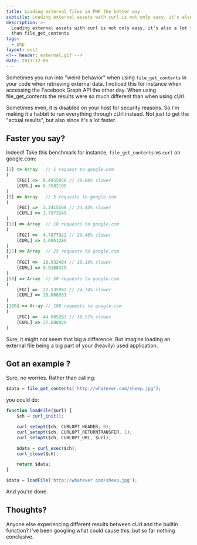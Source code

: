 ```yaml
---
title: Loading external files in PHP the better way
subtitle: Loading external assets with curl is not only easy, it's also a lot faster than file_get_contents
description: >-
  Loading external assets with curl is not only easy, it's also a lot faster
  than file_get_contents
tags:
  - php
layout: post
<!-- header: external.gif -->
date: 2011-12-06
---
```


Sometimes you run into "weird behavior" when using `file_get_contents` in your code when retrieving external data. I noticed this for instance when accessing the Facebook Graph API the other day. When using file_get_contents the results were so much different than when using cUrl.

<!-- <div class="teaser" style='background: transparent url(/images/headers/external.gif) no-repeat center center;'></div> -->

Sometimes even, it is disabled on your host for security reasons. So i'm making it a habbit to run everything through cUrl instead. Not just to get the "actual results", but also since it's a lot faster.

## Faster you say?

Indeed! Take this benchmark for instance, `file_get_contents` vs `curl` on google.com:

``` javascript
[1] => Array   // 1 request to google.com
(
    [FGC] =>  0.4955058 // 38.88% slower
    [CURL] => 0.3582108
)
[5] => Array   // 5 requests to google.com
(
    [FGC] =>  2.2415568 // 24.44% slower
    [CURL] => 1.7973249
)
[10] => Array  // 10 requests to google.com
(
    [FGC] =>  4.7877922 // 29.46% slower
    [CURL] => 3.6951289
)
[25] => Array  // 25 requests to google.com
(
    [FGC] =>  10.932404 // 10.18% slower
    [CURL] => 9.9168329
)
[50] => Array  // 50 requests to google.com
(
    [FGC] =>  22.535982 // 24.74% slower
    [CURL] => 18.068931
)
[100] => Array // 100 requests to google.com
(
    [FGC] =>  44.685283 // 18.57% slower
    [CURL] => 37.688820
)
```

Sure, it might not seem that big a difference. But imagine loading an external file being a big part of your (heavily) used application.

## Got an example ?

Sure, no worries. Rather than calling:

``` javascript
$data = file_get_contents('http://whatever.com/sheep.jpg');
```

you could do:

``` javascript
function loadFile($url) {
    $ch = curl_init();

    curl_setopt($ch, CURLOPT_HEADER, 0);
    curl_setopt($ch, CURLOPT_RETURNTRANSFER, 1);
    curl_setopt($ch, CURLOPT_URL, $url);

    $data = curl_exec($ch);
    curl_close($ch);

    return $data;
}

$data = loadFile('http://whatever.com/sheep.jpg');
```

And you're done.

## Thoughts?

Anyone else experiencing different results between cUrl and the builtin function? I've been googling what could cause this, but so far nothing conclusive.